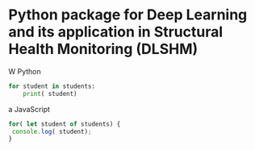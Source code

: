 # Python package for Deep Learning and its application in Structural Health Monitoring (DLSHM)

W Python 

```Python
for student in students:
    print( student)
```

a JavaScript
```JavaScript
for( let student of students) {
 console.log( student);
}
```
